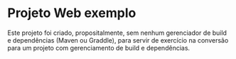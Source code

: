 # Projeto Web exemplo #

Este projeto foi criado, propositalmente, sem nenhum gerenciador de build e dependências (Maven ou Graddle), para servir de exercício na conversão para um projeto com gerenciamento de build e dependências.
